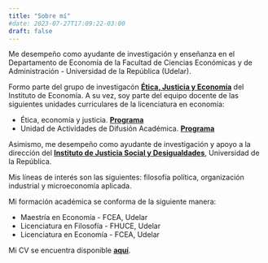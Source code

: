 ```yaml
---
title: "Sobre mí"
#date: 2023-07-27T17:09:22-03:00
draft: false
---
```


Me desempeño como ayudante de investigación y enseñanza en el Departamento de Economía de la Facultad de Ciencias Económicas y de Administración - Universidad de la República (Udelar).

Formo parte del grupo de investigacón [**Ética, Justicia y Economía**](https://iecon.fcea.udelar.edu.uy/es/grupos-de-investigacion/etica-justicia-y-economia.html) del Instituto de Economía. A su vez, soy parte del equipo docente de las siguientes unidades curriculares de la licenciatura en economía:

- Ética, economía y justicia. [**Programa**](https://www.fcea.udelar.edu.uy/images/micrositios/bedelia/fichas_UC/2024/PAR/S41_2024_02_%C3%89tica_Econom%C3%ADa_y_Justicia.pdf)
- Unidad de Actividades de Difusión Académica. [**Programa**](https://fcea.udelar.edu.uy/images/micrositios/dpto_economia/FICHA_UNIDAD_DE_ACTIVIDADES_DE_DIFUSI%C3%93N_ACAD%C3%89MICA_2025.pdf)

Asimismo, me desempeño como ayudante de investigación y apoyo a la dirección del [**Instituto de Justicia Social y Desigualdades**](https://investigacion.udelar.edu.uy/instituto-justicia-desigualdades/), Universidad de la República.

Mis líneas de interés son las siguientes: filosofía política, organización industrial y microeconomía aplicada.

Mi formación académica se conforma de la siguiente manera:

- Maestría en Economía - FCEA, Udelar
- Licenciatura en Filosofía - FHUCE, Udelar
- Licenciatura en Economía - FCEA, Udelar

Mi CV se encuentra disponible [**aquí**](https://www.dropbox.com/scl/fi/w8z347wvrmlz12eu8uzey/CV-Juan-Ignacio-Urruty.pdf?rlkey=rhj1qa9xfz3i5j6fkgjqy3vc3&st=ivc62zxg&dl=0).
